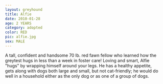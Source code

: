 ```yaml
---
layout: greyhound
title: Alfie
date: 2010-01-28
age: 2 YEARS
category: adopted
color: RED
pic: alfie.jpg
sex: MALE
---
```


A tall, confident and handsome 70 lb. red fawn fellow who learned how the greytest hugs in less than a week in foster
care! Loving and smart, Alfie "hugs" by wrapping himself around your legs. He has a healthy appetite, gets along with
dogs both large and small, but not cat-friendly; he would do well in a household either as the only dog or as one of a
group of dogs.

